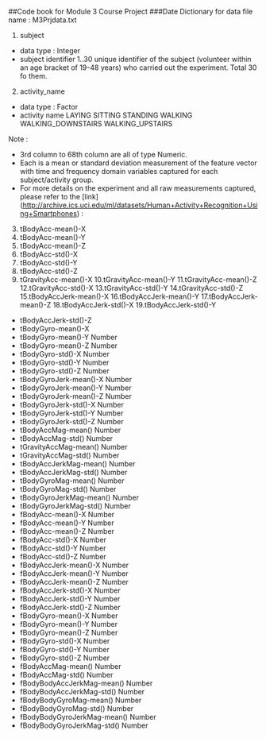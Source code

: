 ##Code book for Module 3 Course Project
###Date Dictionary for data file name : M3Prjdata.txt

1. subject
  * data type : Integer
  * subject identifier
      1..30  unique identifier of the subject (volunteer within an age bracket of 19-48 years) who carried out the experiment. Total 30 fo them.

2. activity_name
  * data type : Factor
  * activity name
      LAYING
      SITTING
      STANDING
      WALKING
      WALKING_DOWNSTAIRS
      WALKING_UPSTAIRS

Note : 
- 3rd column to 68th column are all of type Numeric.
- Each is a mean or standard deviation measurement of the feature vector with time and frequency domain variables captured for each subject/activity group.
- For more details on the experiment and all raw measurements captured, please refer to the [link] (http://archive.ics.uci.edu/ml/datasets/Human+Activity+Recognition+Using+Smartphones) :

3. tBodyAcc-mean()-X
4. tBodyAcc-mean()-Y
5. tBodyAcc-mean()-Z
6. tBodyAcc-std()-X
7. tBodyAcc-std()-Y
8. tBodyAcc-std()-Z
9. tGravityAcc-mean()-X
10.tGravityAcc-mean()-Y
11.tGravityAcc-mean()-Z
12.tGravityAcc-std()-X
13.tGravityAcc-std()-Y
14.tGravityAcc-std()-Z
15.tBodyAccJerk-mean()-X
16.tBodyAccJerk-mean()-Y
17.tBodyAccJerk-mean()-Z
18.tBodyAccJerk-std()-X
19.tBodyAccJerk-std()-Y
* tBodyAccJerk-std()-Z
* tBodyGyro-mean()-X
* tBodyGyro-mean()-Y			Number
* tBodyGyro-mean()-Z			Number
* tBodyGyro-std()-X			Number
* tBodyGyro-std()-Y			Number
* tBodyGyro-std()-Z			Number
* tBodyGyroJerk-mean()-X		Number
* tBodyGyroJerk-mean()-Y		Number
* tBodyGyroJerk-mean()-Z		Number
* tBodyGyroJerk-std()-X		Number
* tBodyGyroJerk-std()-Y		Number
* tBodyGyroJerk-std()-Z		Number
* tBodyAccMag-mean()			Number
* tBodyAccMag-std()			Number
* tGravityAccMag-mean()		Number
* tGravityAccMag-std()			Number
* tBodyAccJerkMag-mean()		Number
* tBodyAccJerkMag-std()		Number
* tBodyGyroMag-mean()		Number
* tBodyGyroMag-std()			Number
* tBodyGyroJerkMag-mean()		Number
* tBodyGyroJerkMag-std()		Number
* fBodyAcc-mean()-X			Number
* fBodyAcc-mean()-Y			Number
* fBodyAcc-mean()-Z			Number
* fBodyAcc-std()-X			Number
* fBodyAcc-std()-Y			Number
* fBodyAcc-std()-Z			Number
* fBodyAccJerk-mean()-X		Number
* fBodyAccJerk-mean()-Y		Number
* fBodyAccJerk-mean()-Z		Number
* fBodyAccJerk-std()-X			Number
* fBodyAccJerk-std()-Y			Number
* fBodyAccJerk-std()-Z			Number
* fBodyGyro-mean()-X			Number
* fBodyGyro-mean()-Y			Number
* fBodyGyro-mean()-Z			Number
* fBodyGyro-std()-X			Number
* fBodyGyro-std()-Y			Number
* fBodyGyro-std()-Z			Number
* fBodyAccMag-mean()		Number
* fBodyAccMag-std()			Number
* fBodyBodyAccJerkMag-mean()	Number
* fBodyBodyAccJerkMag-std()		Number
* fBodyBodyGyroMag-mean()		Number
* fBodyBodyGyroMag-std()		Number
* fBodyBodyGyroJerkMag-mean()	Number
* fBodyBodyGyroJerkMag-std()	Number
